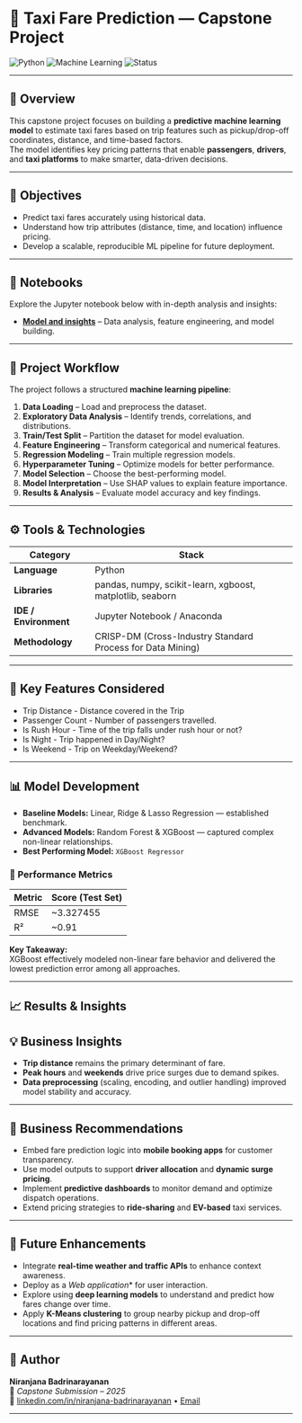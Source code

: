 # 🚖 Taxi Fare Prediction — Capstone Project

![Python](https://img.shields.io/badge/Python-3.10+-blue.svg)
![Machine Learning](https://img.shields.io/badge/Machine%20Learning-Regression-brightgreen.svg)
![Status](https://img.shields.io/badge/Status-Completed-success.svg)

---

## 🧭 Overview  
This capstone project focuses on building a **predictive machine learning model** to estimate taxi fares based on trip features such as pickup/drop-off coordinates, distance, and time-based factors.  
The model identifies key pricing patterns that enable **passengers**, **drivers**, and **taxi platforms** to make smarter, data-driven decisions.

---

## 🎯 Objectives  

- Predict taxi fares accurately using historical data.  
- Understand how trip attributes (distance, time, and location) influence pricing.  
- Develop a scalable, reproducible ML pipeline for future deployment.  

---

## 📖 Notebooks
Explore the Jupyter notebook below with in-depth analysis and insights:

- [**Model and insights**](https://github.com/NiranjanaAnand/MLAI_Mod_24_CapstoneProject/blob/main/Capstone_Project_Taxi_Fare_Prediction.ipynb) – Data analysis, feature engineering, and model building.

---

## 🚀 Project Workflow

The project follows a structured **machine learning pipeline**:

1. **Data Loading** – Load and preprocess the dataset.
2. **Exploratory Data Analysis** – Identify trends, correlations, and distributions.
3. **Train/Test Split** – Partition the dataset for model evaluation.
4. **Feature Engineering** – Transform categorical and numerical features.
5. **Regression Modeling** – Train multiple regression models.
6. **Hyperparameter Tuning** – Optimize models for better performance.
7. **Model Selection** – Choose the best-performing model.
8. **Model Interpretation** – Use SHAP values to explain feature importance.
9. **Results & Analysis** – Evaluate model accuracy and key findings.

---

## ⚙️ Tools & Technologies  

| Category | Stack |
|-----------|--------|
| **Language** | Python |
| **Libraries** | pandas, numpy, scikit-learn, xgboost, matplotlib, seaborn |
| **IDE / Environment** | Jupyter Notebook / Anaconda |
| **Methodology** | CRISP-DM (Cross-Industry Standard Process for Data Mining) |

---

## 🔑 Key Features Considered

- Trip Distance - Distance covered in the Trip
- Passenger Count - Number of passengers travelled.
- Is Rush Hour - Time of the trip falls under rush hour or not?
- Is Night  - Trip happened in Day/Night?
- Is Weekend - Trip on Weekday/Weekend?

---


## 📊 Model Development  

- **Baseline Models:** Linear, Ridge & Lasso Regression — established benchmark.  
- **Advanced Models:** Random Forest & XGBoost — captured complex non-linear relationships.  
- **Best Performing Model:** `XGBoost Regressor`  

### 🧩 Performance Metrics  
| Metric | Score (Test Set) |
|--------|------------------|
| RMSE | ~3.327455 |
| R² | ~0.91 |

**Key Takeaway:**  
XGBoost effectively modeled non-linear fare behavior and delivered the lowest prediction error among all approaches.

---

## 📈 Results & Insights  

## 💡 Business Insights  

- **Trip distance** remains the primary determinant of fare.  
- **Peak hours** and **weekends** drive price surges due to demand spikes. 
- **Data preprocessing** (scaling, encoding, and outlier handling) improved model stability and accuracy.

---

## 🧠 Business Recommendations  

- Embed fare prediction logic into **mobile booking apps** for customer transparency.  
- Use model outputs to support **driver allocation** and **dynamic surge pricing**.  
- Implement **predictive dashboards** to monitor demand and optimize dispatch operations.  
- Extend pricing strategies to **ride-sharing** and **EV-based** taxi services.

---

## 🔮 Future Enhancements  

- Integrate **real-time weather and traffic APIs** to enhance context awareness.  
- Deploy as a *Web application** for user interaction.  
- Explore using **deep learning models** to understand and predict how fares change over time. 
- Apply **K-Means clustering** to group nearby pickup and drop-off locations and find pricing patterns in different areas.

---

## 🧾 Author  

**Niranjana Badrinarayanan**   
📅 *Capstone Submission – 2025*  
🔗 [linkedin.com/in/niranjana-badrinarayanan](https://www.linkedin.com/in/niranjana-badrinarayanan-3068b512/) • [Email](niranjana.badri@gmail.com) 

---



